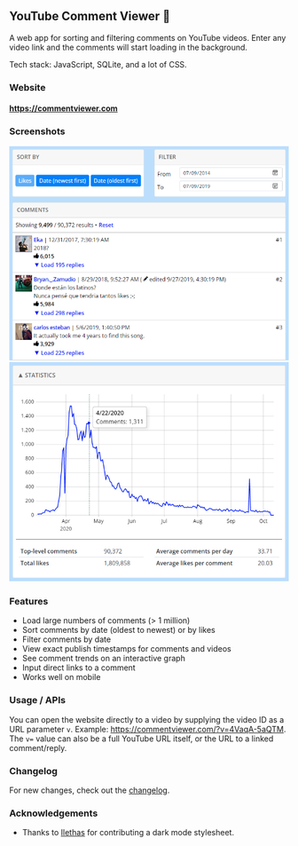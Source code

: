 ## YouTube Comment Viewer 💬
A web app for sorting and filtering comments on YouTube videos. Enter any video link and the comments will start loading in the background.

Tech stack: JavaScript, SQLite, and a lot of CSS.

### Website
#### https://commentviewer.com

### Screenshots
![Filtering by date](pics/filter.png "Filtering by date")
![Graphing comments](pics/stats.png "Graphing comments")

### Features
- Load large numbers of comments (> 1 million)
- Sort comments by date (oldest to newest) or by likes
- Filter comments by date
- View exact publish timestamps for comments and videos
- See comment trends on an interactive graph
- Input direct links to a comment
- Works well on mobile

### Usage / APIs

You can open the website directly to a video by supplying the video ID as a URL parameter `v`. Example: https://commentviewer.com/?v=4VaqA-5aQTM. The `v=` value can also be a full YouTube URL itself, or the URL to a linked comment/reply.

### Changelog
For new changes, check out the [changelog](CHANGELOG.md).

### Acknowledgements

* Thanks to [Ilethas](https://github.com/Ilethas) for contributing a dark mode stylesheet.
